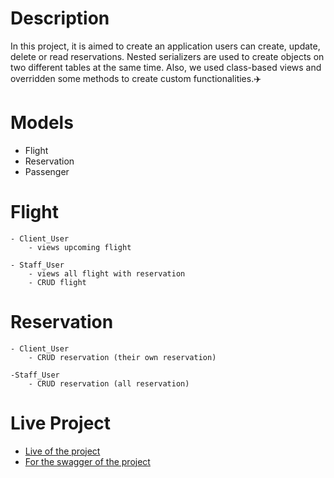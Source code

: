 # Description
<p> In this project, it is aimed to create an application users can create, update, delete or read reservations. Nested serializers are used to create objects on two different tables at the same time. Also, we used class-based views and overridden some methods to create custom functionalities.✈️</p>


# Models 

- Flight
- Reservation
- Passenger

# Flight

    - Client_User
        - views upcoming flight

    - Staff_User
        - views all flight with reservation
        - CRUD flight

# Reservation

    - Client_User
        - CRUD reservation (their own reservation)

    -Staff_User
        - CRUD reservation (all reservation)

# Live Project
- <a href="https://pakizekilic.pythonanywhere.com">Live of the project</a>
- <a href="https://pakizekilic.pythonanywhere.com/swagger/">For the swagger of the project</a>


